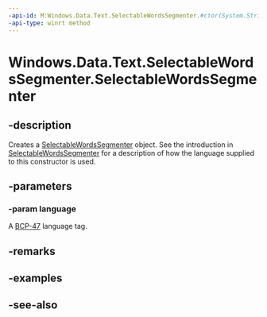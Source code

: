 ```yaml
---
-api-id: M:Windows.Data.Text.SelectableWordsSegmenter.#ctor(System.String)
-api-type: winrt method
---
```


<!-- Method syntax
public SelectableWordsSegmenter(System.String language)
-->

# Windows.Data.Text.SelectableWordsSegmenter.SelectableWordsSegmenter

## -description
Creates a [SelectableWordsSegmenter](selectablewordssegmenter.md) object. See the introduction in [SelectableWordsSegmenter](selectablewordssegmenter.md) for a description of how the language supplied to this constructor is used.

## -parameters
### -param language
A [BCP-47](http://go.microsoft.com/fwlink/p/?LinkId=227302) language tag.

## -remarks

## -examples

## -see-also
